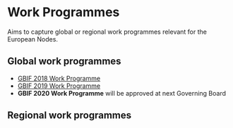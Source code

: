 # Work Programmes
Aims to capture global or regional work programmes relevant for the European Nodes.

## Global work programmes
* [GBIF 2018 Work Programme](https://www.gbif.org/document/36j6HhbR4kOMY6oqcamEMk/gbif-implementation-plan-2017-2021-and-annual-work-programme-2018)
* [GBIF 2019 Work Programme](https://assets.ctfassets.net/uo17ejk9rkwj/3Ua4cMwNawso46kMGisICM/fcc5c802058a44ca64922d53c15f147d/GBIF-2019-Annual-Work-Programme-APPROVED.pdf)
* **GBIF 2020 Work Programme** will be approved at next Governing Board

## Regional work programmes
